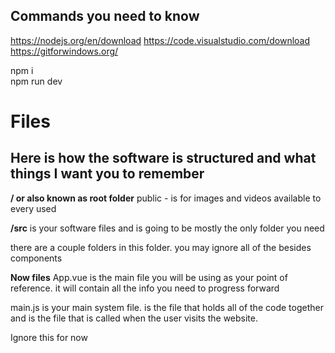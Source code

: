 ## Commands you need to know

[//]: # (You will need node so download that)
https://nodejs.org/en/download
https://code.visualstudio.com/download
https://gitforwindows.org/

[//]: # (Then you can open the terminal from the menu at the top of vscode and run the commands below)
npm i  
npm run dev

# Files
## Here is how the software is structured and what things I want you to remember

**/ or also known as root folder**
public - is for images and videos available to every used

**/src**
is your software files and is going to be mostly the only folder you need

there are a couple folders in this folder. you may ignore all of the besides components

**Now files**
App.vue is the main file you will be using as your point of reference. it will contain all the info you need to progress forward

main.js is your main system file. is the file that holds all of the code together and is the file that is called when the user visits the website.

Ignore this for now 